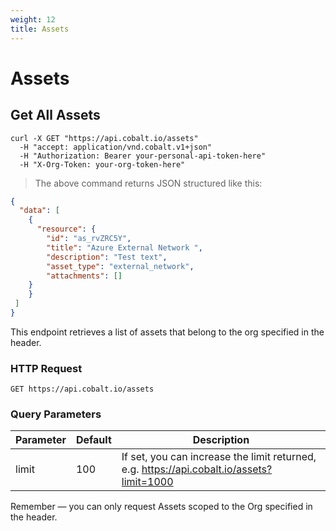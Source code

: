 ```yaml
---
weight: 12
title: Assets
---
```


# Assets

## Get All Assets

```shell
curl -X GET "https://api.cobalt.io/assets" 
  -H "accept: application/vnd.cobalt.v1+json" 
  -H "Authorization: Bearer your-personal-api-token-here" 
  -H "X-Org-Token: your-org-token-here"
```

> The above command returns JSON structured like this:

```json
{
  "data": [
    {
      "resource": {
        "id": "as_rvZRC5Y",
        "title": "Azure External Network ",
        "description": "Test text",
        "asset_type": "external_network",
        "attachments": []
    }
    }
 ]
}
```

This endpoint retrieves a list of assets that belong to the org specified in the header.


### HTTP Request

`GET https://api.cobalt.io/assets`

### Query Parameters

Parameter | Default | Description
--------- | ------- | -----------
limit | 100 | If set, you can increase the limit returned, e.g. https://api.cobalt.io/assets?limit=1000

<aside class="success">
Remember — you can only request Assets scoped to the Org specified in the header.
</aside>
